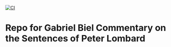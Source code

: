 [![CI](https://github.com/scta-texts/gbs333/actions/workflows/validation.yml/badge.svg?branch=master)](https://github.com/scta-texts/gbs333/actions/workflows/validation.yml)

# Repo for Gabriel Biel Commentary on the Sentences of Peter Lombard